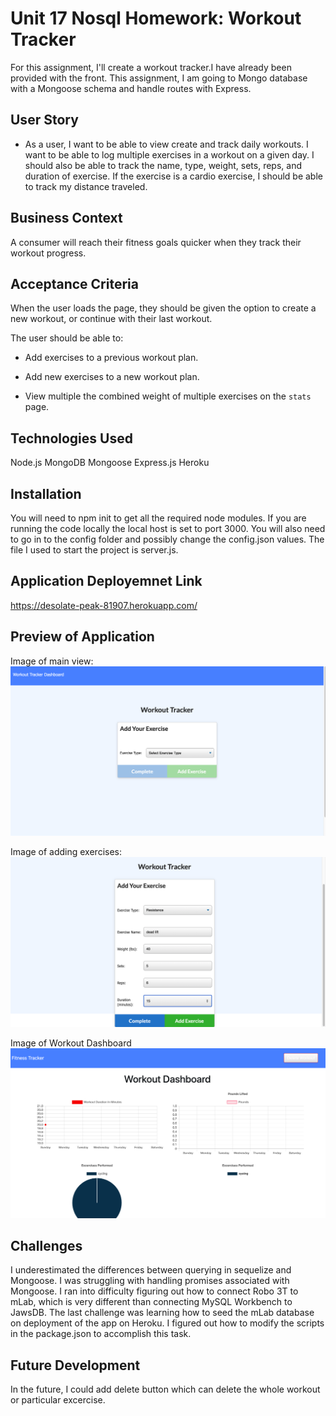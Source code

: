 # Unit 17 Nosql Homework: Workout Tracker

For this assignment, I'll create a workout tracker.I  have already been provided with the front. This assignment, I am going to  Mongo database with a Mongoose schema and handle routes with Express.

## User Story

* As a user, I want to be able to view create and track daily workouts. I want to be able to log multiple exercises in a workout on a given day. I should also be able to track the name, type, weight, sets, reps, and duration of exercise. If the exercise is a cardio exercise, I should be able to track my distance traveled.

## Business Context

A consumer will reach their fitness goals quicker when they track their workout progress.

## Acceptance Criteria

When the user loads the page, they should be given the option to create a new workout, or continue with their last workout.

The user should be able to:

  * Add exercises to a previous workout plan.

  * Add new exercises to a new workout plan.

  * View multiple the combined weight of multiple exercises on the `stats` page.

## Technologies Used
Node.js
MongoDB
Mongoose
Express.js
Heroku
## Installation 
You will need to npm init to get all the required node modules. If you are running the code locally the local host is set to port 3000. You will also need to go in to the config folder and possibly change the config.json values. The file I used to start the project is server.js.
## Application Deployemnet Link 
 https://desolate-peak-81907.herokuapp.com/

## Preview of Application
Image of main view:
![Image of user's view when you visit the site](./public/images/Homeview.png)

Image of adding exercises:
![Image of user's view when adding an exercise](./public/images/Addexcercise.png)

Image of Workout Dashboard
![Image of user's view when looking at the Workout Dashboard](./public/images/Workoutdashbord.png)
## Challenges
I underestimated the differences between querying in sequelize and Mongoose. I was struggling with handling promises associated with Mongoose. I ran into difficulty figuring out how to connect Robo 3T to mLab, which is very different than connecting MySQL Workbench to JawsDB. The last challenge was learning how to seed the mLab database on deployment of the app on Heroku. I figured out how to modify the scripts in the package.json to accomplish this task.

## Future Development 

 In the future, I could add delete button which can delete the whole workout or particular excercise. 